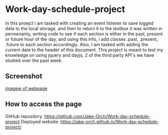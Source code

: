 # Work-day-schedule-project
In this proejct i am tasked with creating an event listener to save logged data to the local storage, and then to return it to the textbox it was written in permenanty, writing code to see if each section is either in the past, present or future hour of the day, and using this info, i add classes .past, .present, .future to each section accordingly. Also, I am tasked with adding the current date to the header of this document.  This project is meant to test my knowledge on using jquery and dayjs, 2 of the third party API's we have studied over the past week. 
## Screenshot
[imagew of webpage](assets/webpageimg.PNG)
## How to access the page
GitHub repository: https://github.com/Jake-Orch/Work-day-schedule-project
Deployed website: https://jake-orch.github.io/Work-day-schedule-project/